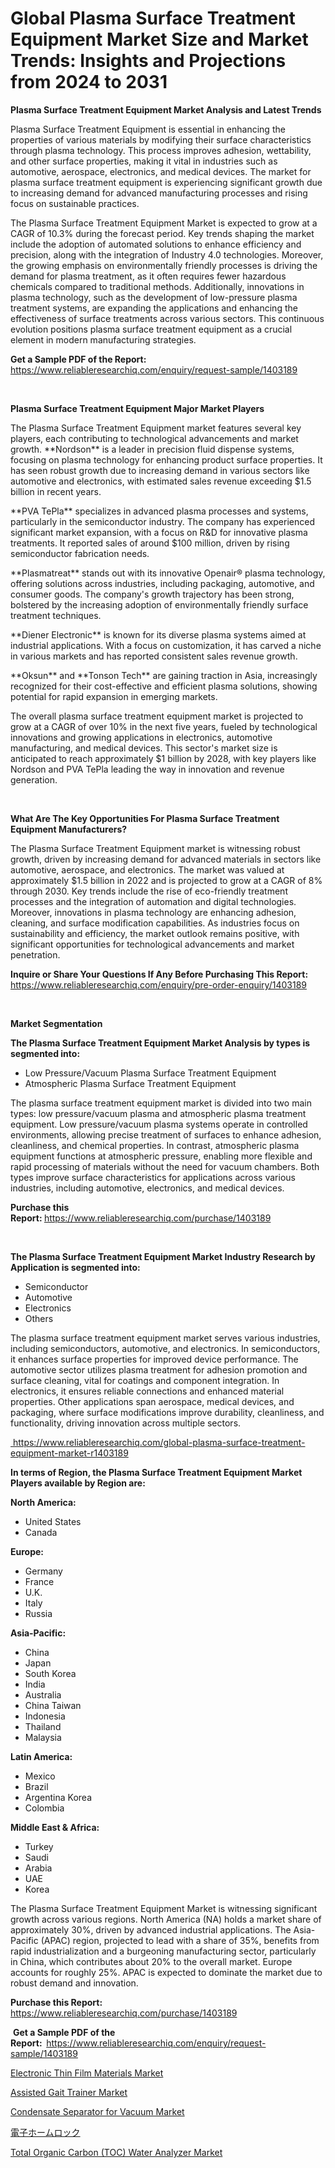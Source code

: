 <p><h1>Global Plasma Surface Treatment Equipment Market Size and Market Trends: Insights and Projections from 2024 to 2031</h1></p><p><strong>Plasma Surface Treatment Equipment Market Analysis and Latest Trends</strong></p>
<p><p>Plasma Surface Treatment Equipment is essential in enhancing the properties of various materials by modifying their surface characteristics through plasma technology. This process improves adhesion, wettability, and other surface properties, making it vital in industries such as automotive, aerospace, electronics, and medical devices. The market for plasma surface treatment equipment is experiencing significant growth due to increasing demand for advanced manufacturing processes and rising focus on sustainable practices.</p><p>The Plasma Surface Treatment Equipment Market is expected to grow at a CAGR of 10.3% during the forecast period. Key trends shaping the market include the adoption of automated solutions to enhance efficiency and precision, along with the integration of Industry 4.0 technologies. Moreover, the growing emphasis on environmentally friendly processes is driving the demand for plasma treatment, as it often requires fewer hazardous chemicals compared to traditional methods. Additionally, innovations in plasma technology, such as the development of low-pressure plasma treatment systems, are expanding the applications and enhancing the effectiveness of surface treatments across various sectors. This continuous evolution positions plasma surface treatment equipment as a crucial element in modern manufacturing strategies.</p></p>
<p><strong>Get a Sample PDF of the Report:&nbsp;</strong> <a href="https://www.reliableresearchiq.com/enquiry/request-sample/1403189?utm_campaign=101&utm_medium=2&utm_source=Github&utm_content=ia&utm_term=13102024&utm_id=plasma-surface-treatment-equipment">https://www.reliableresearchiq.com/enquiry/request-sample/1403189</a></p>
<p>&nbsp;</p>
<p><strong>Plasma Surface Treatment Equipment Major Market Players</strong></p>
<p><p>The Plasma Surface Treatment Equipment market features several key players, each contributing to technological advancements and market growth. **Nordson** is a leader in precision fluid dispense systems, focusing on plasma technology for enhancing product surface properties. It has seen robust growth due to increasing demand in various sectors like automotive and electronics, with estimated sales revenue exceeding $1.5 billion in recent years.</p><p>**PVA TePla** specializes in advanced plasma processes and systems, particularly in the semiconductor industry. The company has experienced significant market expansion, with a focus on R&D for innovative plasma treatments. It reported sales of around $100 million, driven by rising semiconductor fabrication needs.</p><p>**Plasmatreat** stands out with its innovative Openair® plasma technology, offering solutions across industries, including packaging, automotive, and consumer goods. The company's growth trajectory has been strong, bolstered by the increasing adoption of environmentally friendly surface treatment techniques.</p><p>**Diener Electronic** is known for its diverse plasma systems aimed at industrial applications. With a focus on customization, it has carved a niche in various markets and has reported consistent sales revenue growth. </p><p>**Oksun** and **Tonson Tech** are gaining traction in Asia, increasingly recognized for their cost-effective and efficient plasma solutions, showing potential for rapid expansion in emerging markets.</p><p>The overall plasma surface treatment equipment market is projected to grow at a CAGR of over 10% in the next five years, fueled by technological innovations and growing applications in electronics, automotive manufacturing, and medical devices. This sector's market size is anticipated to reach approximately $1 billion by 2028, with key players like Nordson and PVA TePla leading the way in innovation and revenue generation.</p></p>
<p>&nbsp;</p>
<p><strong>What Are The Key Opportunities For Plasma Surface Treatment Equipment Manufacturers?</strong></p>
<p><p>The Plasma Surface Treatment Equipment market is witnessing robust growth, driven by increasing demand for advanced materials in sectors like automotive, aerospace, and electronics. The market was valued at approximately $1.5 billion in 2022 and is projected to grow at a CAGR of 8% through 2030. Key trends include the rise of eco-friendly treatment processes and the integration of automation and digital technologies. Moreover, innovations in plasma technology are enhancing adhesion, cleaning, and surface modification capabilities. As industries focus on sustainability and efficiency, the market outlook remains positive, with significant opportunities for technological advancements and market penetration.</p></p>
<p><strong>Inquire or Share Your Questions If Any Before Purchasing This Report:</strong> <a href="https://www.reliableresearchiq.com/enquiry/pre-order-enquiry/1403189?utm_campaign=101&utm_medium=2&utm_source=Github&utm_content=ia&utm_term=13102024&utm_id=plasma-surface-treatment-equipment">https://www.reliableresearchiq.com/enquiry/pre-order-enquiry/1403189</a></p>
<p>&nbsp;</p>
<p><strong>Market Segmentation</strong></p>
<p><strong>The Plasma Surface Treatment Equipment Market Analysis by types is segmented into:</strong></p>
<p><ul><li>Low Pressure/Vacuum Plasma Surface Treatment Equipment</li><li>Atmospheric Plasma Surface Treatment Equipment</li></ul></p>
<p><p>The plasma surface treatment equipment market is divided into two main types: low pressure/vacuum plasma and atmospheric plasma treatment equipment. Low pressure/vacuum plasma systems operate in controlled environments, allowing precise treatment of surfaces to enhance adhesion, cleanliness, and chemical properties. In contrast, atmospheric plasma equipment functions at atmospheric pressure, enabling more flexible and rapid processing of materials without the need for vacuum chambers. Both types improve surface characteristics for applications across various industries, including automotive, electronics, and medical devices.</p></p>
<p><strong>Purchase this Report:&nbsp;</strong><a href="https://www.reliableresearchiq.com/purchase/1403189?utm_campaign=101&utm_medium=2&utm_source=Github&utm_content=ia&utm_term=13102024&utm_id=plasma-surface-treatment-equipment">https://www.reliableresearchiq.com/purchase/1403189</a></p>
<p>&nbsp;</p>
<p><strong>The Plasma Surface Treatment Equipment Market Industry Research by Application is segmented into:</strong></p>
<p><ul><li>Semiconductor</li><li>Automotive</li><li>Electronics</li><li>Others</li></ul></p>
<p><p>The plasma surface treatment equipment market serves various industries, including semiconductors, automotive, and electronics. In semiconductors, it enhances surface properties for improved device performance. The automotive sector utilizes plasma treatment for adhesion promotion and surface cleaning, vital for coatings and component integration. In electronics, it ensures reliable connections and enhanced material properties. Other applications span aerospace, medical devices, and packaging, where surface modifications improve durability, cleanliness, and functionality, driving innovation across multiple sectors.</p></p>
<p><a href="https://www.reliableresearchiq.com/global-plasma-surface-treatment-equipment-market-r1403189?utm_campaign=101&utm_medium=2&utm_source=Github&utm_content=ia&utm_term=13102024&utm_id=plasma-surface-treatment-equipment">&nbsp;https://www.reliableresearchiq.com/global-plasma-surface-treatment-equipment-market-r1403189</a></p>
<p><strong>In terms of Region, the Plasma Surface Treatment Equipment Market Players available by Region are:</strong></p>
<p>
    <p> <strong> North America: </strong>
        <ul>
            <li>United States</li>
            <li>Canada</li>
        </ul>
        </p> 
    <p> <strong> Europe: </strong>
        <ul>
            <li>Germany</li>
            <li>France</li>
            <li>U.K.</li>
            <li>Italy</li>
            <li>Russia</li>
        </ul>
        </p> 
    <p> <strong> Asia-Pacific: </strong>
        <ul>
            <li>China</li>
            <li>Japan</li>
            <li>South Korea</li>
            <li>India</li>
            <li>Australia</li>
            <li>China Taiwan</li>
            <li>Indonesia</li>
            <li>Thailand</li>
            <li>Malaysia</li>
        </ul>
        </p> 
    <p> <strong> Latin America: </strong>
        <ul>
            <li>Mexico</li>
            <li>Brazil</li>
            <li>Argentina Korea</li>
            <li>Colombia</li>
        </ul>
        </p> 
    <p> <strong> Middle East & Africa: </strong>
        <ul>
            <li>Turkey</li>
            <li>Saudi</li>
            <li>Arabia</li>
            <li>UAE</li>
            <li>Korea</li>
        </ul>
    </p>
    </p>
<p><p>The Plasma Surface Treatment Equipment Market is witnessing significant growth across various regions. North America (NA) holds a market share of approximately 30%, driven by advanced industrial applications. The Asia-Pacific (APAC) region, projected to lead with a share of 35%, benefits from rapid industrialization and a burgeoning manufacturing sector, particularly in China, which contributes about 20% to the overall market. Europe accounts for roughly 25%. APAC is expected to dominate the market due to robust demand and innovation.</p></p>
<p><strong>Purchase this Report: </strong><a href="https://www.reliableresearchiq.com/purchase/1403189?utm_campaign=101&utm_medium=2&utm_source=Github&utm_content=ia&utm_term=13102024&utm_id=plasma-surface-treatment-equipment">https://www.reliableresearchiq.com/purchase/1403189</a></p>
<p>&nbsp;<strong>Get a Sample PDF of the Report:&nbsp;&nbsp;</strong><a href="https://www.reliableresearchiq.com/enquiry/request-sample/1403189?utm_campaign=101&utm_medium=2&utm_source=Github&utm_content=ia&utm_term=13102024&utm_id=plasma-surface-treatment-equipment">https://www.reliableresearchiq.com/enquiry/request-sample/1403189</a></p>
<p><strong></strong></p>
<p><p><a href="https://www.linkedin.com/pulse/emerging-trends-electronic-thin-film-materials-market-detailed-przlf?utm_campaign=101&utm_medium=2&utm_source=Github&utm_content=ia&utm_term=13102024&utm_id=plasma-surface-treatment-equipment">Electronic Thin Film Materials Market</a></p><p><a href="https://github.com/azucena6lzcou/Market-Research-Report-List-1/blob/main/assisted-gait-trainer-market.md?utm_campaign=101&utm_medium=2&utm_source=Github&utm_content=ia&utm_term=13102024&utm_id=plasma-surface-treatment-equipment">Assisted Gait Trainer Market</a></p><p><a href="https://www.linkedin.com/pulse/condensate-separator-vacuum-market-report-product-type-siszc?utm_campaign=101&utm_medium=2&utm_source=Github&utm_content=ia&utm_term=13102024&utm_id=plasma-surface-treatment-equipment">Condensate Separator for Vacuum Market</a></p><p><a href="https://github.com/lababdou/Market-Research-Report-List-6/blob/main/297934117708.md?utm_campaign=101&utm_medium=2&utm_source=Github&utm_content=ia&utm_term=13102024&utm_id=plasma-surface-treatment-equipment">電子ホームロック</a></p><p><a href="https://github.com/ellenqyqdyches/Market-Research-Report-List-1/blob/main/total-organic-carbon-toc-water-analyzer-market.md?utm_campaign=101&utm_medium=2&utm_source=Github&utm_content=ia&utm_term=13102024&utm_id=plasma-surface-treatment-equipment">Total Organic Carbon (TOC) Water Analyzer Market</a></p></p>